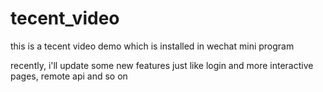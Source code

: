 # tecent_video
this is a tecent video demo which is installed in wechat mini program

recently, i'll update some new features  just like login and more interactive pages, remote api and so on
